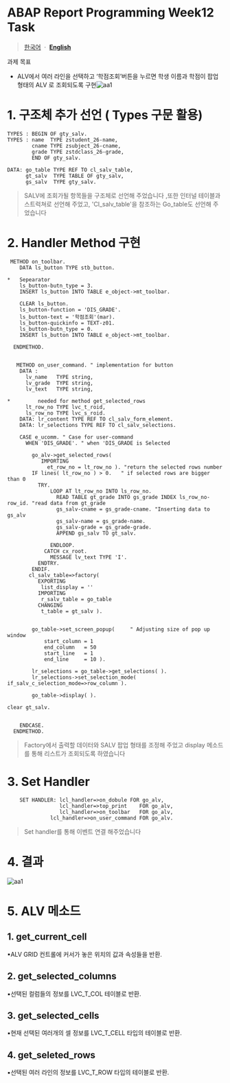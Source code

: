# ABAP Report Programming Week12 Task

> [한국어](ABAP-Report-Week12-kr.md)
>  &nbsp;·&nbsp;
> [**English**](ABAP-Report-Week12.md)

 
과제 목표
* ALV에서 여러 라인을 선택하고 ‘학점조회’버튼을 누르면 학생 이름과 학점이 팝업 형태의
ALV 로 조회되도록 구현![aa1](https://user-images.githubusercontent.com/103248677/170183032-73d09d97-c48c-416f-b197-162be4c7006d.png)



# 1. 구조체 추가 선언 ( Types 구문 활용)

```abap
TYPES : BEGIN OF gty_salv.
TYPES : name  TYPE zstudent_26-name,
        cname TYPE zsubject_26-cname,
        grade TYPE zstdclass_26-grade,
        END OF gty_salv.
        
DATA: go_table TYPE REF TO cl_salv_table,
      gt_salv  TYPE TABLE OF gty_salv,
      gs_salv  TYPE gty_salv.
```
> SALV에 조회가될 항목들을 구조체로 선언해 주었습니다
> ,또한 인터널 테이블과 스트럭쳐로 선언해 주었고, 'Cl_salv_table'을 참조하는 Go_table도 선언해 주었습니다

# 2. Handler Method 구현

```abap
 METHOD on_toolbar.
    DATA ls_button TYPE stb_button.

*   Sepearator
    ls_button-butn_type = 3.
    INSERT ls_button INTO TABLE e_object->mt_toolbar.

    CLEAR ls_button.
    ls_button-function = 'DIS_GRADE'.
    ls_button-text = '학점조회'(mar).
    ls_button-quickinfo = TEXT-z01.
    ls_button-butn_type = 0.
    INSERT ls_button INTO TABLE e_object->mt_toolbar.

  ENDMETHOD.
  
  
   METHOD on_user_command. " implementation for button
    DATA :
      lv_name   TYPE string,
      lv_grade  TYPE string,
      lv_text   TYPE string,

*         needed for method get_selected_rows
      lt_row_no TYPE lvc_t_roid,
      ls_row_no TYPE lvc_s_roid.
    DATA: lr_content TYPE REF TO cl_salv_form_element.
    DATA: lr_selections TYPE REF TO cl_salv_selections.

    CASE e_ucomm. " Case for user-command
      WHEN 'DIS_GRADE'. " when 'DIS_GRADE is Selected
        
        go_alv->get_selected_rows(
           IMPORTING
             et_row_no = lt_row_no ). "return the selected rows number
        IF lines( lt_row_no ) > 0.   " if selected rows are bigger than 0
          TRY.
              LOOP AT lt_row_no INTO ls_row_no.
                READ TABLE gt_grade INTO gs_grade INDEX ls_row_no-row_id. "read data from gt_grade 
                gs_salv-cname = gs_grade-cname. "Inserting data to gs_alv
                gs_salv-name = gs_grade-name.
                gs_salv-grade = gs_grade-grade.
                APPEND gs_salv TO gt_salv.

              ENDLOOP.
            CATCH cx_root.
              MESSAGE lv_text TYPE 'I'.
          ENDTRY.
        ENDIF.
       cl_salv_table=>factory(
          EXPORTING
           list_display = ''
          IMPORTING
           r_salv_table = go_table
          CHANGING
           t_table = gt_salv ).


        go_table->set_screen_popup(     " Adjusting size of pop up window
            start_column = 1
            end_column   = 50
            start_line   = 1
            end_line     = 10 ).

        lr_selections = go_table->get_selections( ).
        lr_selections->set_selection_mode( if_salv_c_selection_mode=>row_column ).

        go_table->display( ).

clear gt_salv.


    ENDCASE.
  ENDMETHOD.
```
> Factory에서 출력할 데이터와 SALV 팝업 형태를 조정해 주었고 display 메소드를 통해 리스트가 조회되도록 하였습니다

# 3. Set Handler

```abap
    SET HANDLER: lcl_handler=>on_dobule FOR go_alv,
                 lcl_handler=>top_print    FOR go_alv,
                 lcl_handler=>on_toolbar   FOR go_alv,
              lcl_handler=>on_user_command FOR go_alv.
```
> Set handler를 통해 이벤트 연결 해주었습니다

# 4. 결과

![aa1](https://user-images.githubusercontent.com/103248677/170183032-73d09d97-c48c-416f-b197-162be4c7006d.png)

# 5. ALV 메소드

## 1. get_current_cell

▪ALV GRID 컨트롤에 커서가 놓은 위치의 값과 속성들을 반환.

## 2. get_selected_columns

▪선택된 컬럼들의 정보를 LVC_T_COL 테이블로 반환.

## 3. get_selected_cells

▪현재 선택된 여러개의 셀 정보를 LVC_T_CELL 타입의 테이블로 반환. 

## 4. get_seleted_rows

▪선택된 여러 라인의 정보를 LVC_T_ROW 타입의 테이블로 반환.

